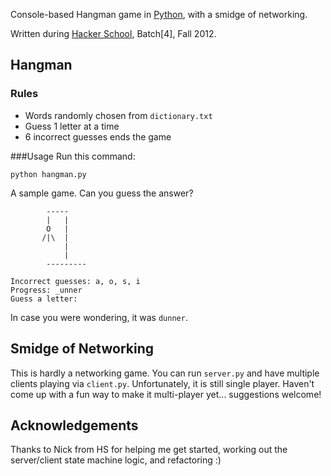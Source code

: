 Console-based Hangman game in [Python](http://www.python.org), with a smidge of networking.

Written during [Hacker School](https://www.hackerschool.com/), Batch[4], Fall 2012.

## Hangman
### Rules
- Words randomly chosen from `dictionary.txt`
- Guess 1 letter at a time
- 6 incorrect guesses ends the game

###Usage
Run this command:

    python hangman.py

A sample game. Can you guess the answer?

            -----
            |   |
            O   |
           /|\  |
                |
                |
            ---------

    Incorrect guesses: a, o, s, i
    Progress: _unner
    Guess a letter:

In case you were wondering, it was `dunner`.

## Smidge of Networking
This is hardly a networking game. You can run `server.py` and have multiple clients playing via `client.py`. Unfortunately, it is still single player. Haven't come up with a fun way to make it multi-player yet... suggestions welcome!

## Acknowledgements
Thanks to Nick from HS for helping me get started, working out the server/client state machine logic, and refactoring :)
